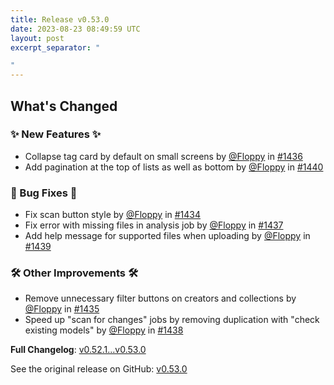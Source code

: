 ```yaml
---
title: Release v0.53.0
date: 2023-08-23 08:49:59 UTC
layout: post
excerpt_separator: "

"
---
```

<!-- Release notes generated using configuration in .github/release.yml at main -->

## What's Changed
### ✨ New Features ✨
* Collapse tag card by default on small screens by [@Floppy](https://github.com/Floppy) in [#1436](https://github.com/Floppy/van_dam/pull/1436)
* Add pagination at the top of lists as well as bottom by [@Floppy](https://github.com/Floppy) in [#1440](https://github.com/Floppy/van_dam/pull/1440)
### 🐛 Bug Fixes 🐛
* Fix scan button style by [@Floppy](https://github.com/Floppy) in [#1434](https://github.com/Floppy/van_dam/pull/1434)
* Fix error with missing files in analysis job by [@Floppy](https://github.com/Floppy) in [#1437](https://github.com/Floppy/van_dam/pull/1437)
* Add help message for supported files when uploading by [@Floppy](https://github.com/Floppy) in [#1439](https://github.com/Floppy/van_dam/pull/1439)
### 🛠️ Other Improvements 🛠️
* Remove unnecessary filter buttons on creators and collections by [@Floppy](https://github.com/Floppy) in [#1435](https://github.com/Floppy/van_dam/pull/1435)
* Speed up "scan for changes" jobs by removing duplication with "check existing models" by [@Floppy](https://github.com/Floppy) in [#1438](https://github.com/Floppy/van_dam/pull/1438)


**Full Changelog**: [v0.52.1...v0.53.0](https://github.com/Floppy/van_dam/compare/v0.52.1...v0.53.0)

See the original release on GitHub: [v0.53.0](https://github.com/manyfold3d/manyfold/releases/tag/v0.53.0)
